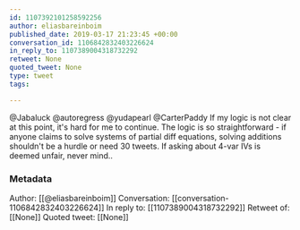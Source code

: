 ```yaml
---
id: 1107392101258592256
author: eliasbareinboim
published_date: 2019-03-17 21:23:45 +00:00
conversation_id: 1106842832403226624
in_reply_to: 1107389004318732292
retweet: None
quoted_tweet: None
type: tweet
tags:

---
```


@Jabaluck @autoregress @yudapearl @CarterPaddy If my logic is not clear at this point, it's hard for me to continue. The logic is so straightforward - if anyone claims to solve systems of partial diff equations, solving additions shouldn't be a hurdle or need 30 tweets. If asking about 4-var IVs is deemed unfair, never mind..

### Metadata

Author: [[@eliasbareinboim]]
Conversation: [[conversation-1106842832403226624]]
In reply to: [[1107389004318732292]]
Retweet of: [[None]]
Quoted tweet: [[None]]

